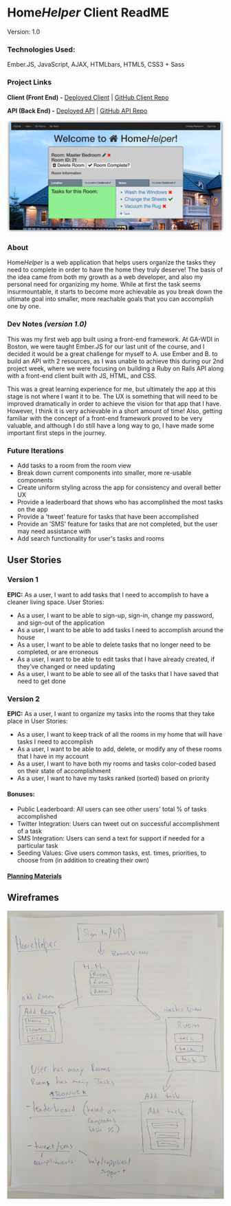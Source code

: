 # Home*Helper* Client ReadME

Version: 1.0

### Technologies Used:
Ember.JS, JavaScript, AJAX, HTMLbars, HTML5, CSS3 + Sass

### Project Links
**Client (Front End) -**
[Deployed Client](https://wbounas.github.io/homehelper-client)
| [GitHub Client Repo](https://github.com/wbounas/homehelper-client)

**API (Back End) -**
[Deployed API](https://homehelper-api.herokuapp.com)
| [GitHub API Repo](https://github.com/wbounas/homehelper-client)

![app-screenshot](planning/app-screen-1.png)

### About
Home*Helper* is a web application that helps users organize the tasks they need to complete in order to have the home they truly deserve! The basis of the idea came from both my growth as a web developer, and also my personal need for organizing my home. While at first the task seems insurmountable, it starts to become more achievable as you break down the ultimate goal into smaller, more reachable goals that you can accomplish one by one.

### Dev Notes *(version 1.0)*
This was my first web app built using a front-end framework. At GA-WDI in Boston, we were taught Ember.JS for our last unit of the course, and I decided it would be a great challenge for myself to A. use Ember and B. to build an API with 2 resources, as I was unable to achieve this during our 2nd project week, where we were focusing on building a Ruby on Rails API along with a front-end client built with JS, HTML, and CSS.

This was a great learning experience for me, but ultimately the app at this stage is not where I want it to be. The UX is something that will need to be improved dramatically in order to achieve the vision for that app that I have. However, I think it is very achievable in a short amount of time! Also, getting familiar with the concept of a front-end framework proved to be very valuable, and although I do still have a long way to go, I have made some important first steps in the journey.

### Future Iterations
- Add tasks to a room from the room view
- Break down current components into smaller, more re-usable components
- Create uniform styling across the app for consistency and overall better UX
- Provide a leaderboard that shows who has accomplished the most tasks on the app
- Provide a 'tweet' feature for tasks that have been accomplished
- Provide an 'SMS' feature for tasks that are not completed, but the user may need assistance with
- Add search functionality for user's tasks and rooms

## User Stories
### Version 1
**EPIC:** As a user, I want to add tasks that I need to accomplish to have a cleaner living space.
User Stories:
- As a user, I want to be able to sign-up, sign-in, change my password, and sign-out of the application
- As a user, I want to be able to add tasks I need to accomplish around the house
- As a user, I want to be able to delete tasks that no longer need to be completed, or are erroneous
- As a user, I want to be able to edit tasks that I have already created, if they've changed or need updating
- As a user, I want to be able to see all of the tasks that I have saved that need to get done

### Version 2
**EPIC:** As a user, I want to organize my tasks into the rooms that they take place in
User Stories:
- As a user, I want to keep track of all the rooms in my home that will have tasks I need to accomplish
- As a user, I want to be able to add, delete, or modify any of these rooms that I have in my account
- As a user, I want to have both my rooms and tasks color-coded based on their state of accomplishment
- As a user, I want to have my tasks ranked (sorted) based on priority

#### Bonuses:
- Public Leaderboard: All users can see other users' total % of tasks accomplished
- Twitter Integration: Users can tweet out on successful accomplishment of a task
- SMS Integration: Users can send a text for support if needed for a particular task
- Seeding Values: Give users common tasks, est. times, priorities, to choose
  from (in addition to creating their own)

#### [Planning Materials](planning)

## Wireframes

![ERD](planning/hh-wireframes.jpg)
